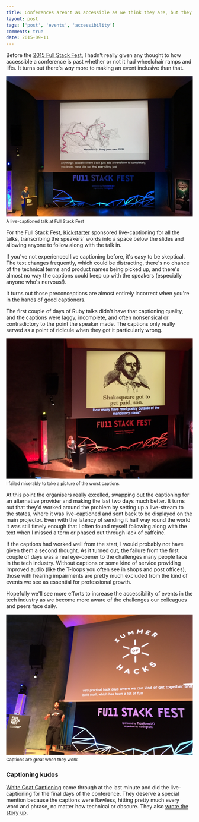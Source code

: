 ```yaml
---
title: Conferences aren't as accessible as we think they are, but they're getting better
layout: post
tags: ['post', 'events', 'accessibility']
comments: true
date: 2015-09-11
---
```

Before the [2015 Full Stack Fest](TODO), I hadn't really given any thought to how accessible a conference is past whether or not it had wheelchair ramps and lifts. It turns out there's _way_ more to making an event inclusive than that.

<!-- more -->

![A live-captioned talk at Full Stack Fest](/images/posts/2015-09-11_good2.jpg) <small>A live-captioned talk at Full Stack Fest</small>

For the Full Stack Fest, [Kickstarter](TODO) sponsored live-captioning for all the talks, transcribing the speakers' words into a space below the slides and allowing anyone to follow along with the talk in.

If you've not experienced live captioning before, it's easy to be skeptical. The text changes frequently, which could be distracting, there's no chance of the technical terms and product names being picked up, and there's almost no way the captions could keep up with the speakers (especially anyone who's nervous!).

It turns out those preconceptions are almost entirely incorrect when you're in the hands of good captioners.

The first couple of days of Ruby talks didn't have that captioning quality, and the captions were laggy, incomplete, and often nonsensical or contradictory to the point the speaker made. The captions only really served as a point of ridicule when they got it particularly wrong.

![Less useful captions at Full Stack Fest](/images/posts/2015-09-11_poor.jpg) <small>I failed miserably to take a picture of the worst captions.</small>

At this point the organisers really excelled, swapping out the captioning for an alternative provider and making the last two days much better. It turns out that they'd worked around the problem by setting up a live-stream to the states, where it was live-captioned and sent back to be displayed on the main projector. Even with the latency of sending it half way round the world it was still timely enough that I often found myself following along with the text when I missed a term or phased out through lack of caffeine.

If the captions had worked well from the start, I would probably not have given them a second thought. As it turned out, the failure from the first couple of days was a real eye-opener to the challenges many people face in the tech industry. Without captions or some kind of service providing improved audio (like the T-loops you often see in shops and post offices), those with hearing impairments are pretty much excluded from the kind of events we see as essential for professional growth.

Hopefully we'll see more efforts to increase the accessibility of events in the tech industry as we become more aware of the challenges our colleagues and peers face daily.

![A live-captioned talk at Full Stack Fest](/images/posts/2015-09-11_good.jpg) <small>Captions are great when they work</small>

### Captioning kudos

[White Coat Captioning](http://www.whitecoatcaptioning.com/) came through at the last minute and did the live-captioning for the final days of the conference. They deserve a special mention because the captions were flawless, hitting pretty much every word and phrase, no matter how technical or obscure. They also [wrote the story up](https://storify.com/whitecoatcapxg/help-is-here).
